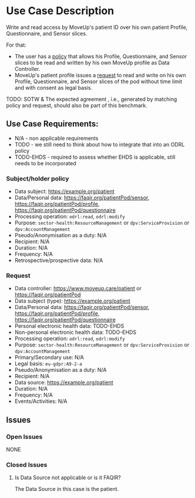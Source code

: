 # Use Case Description

Write and read access by MoveUp's patient ID over his own patient Profile, Questionnaire, and Sensor slices. 

For that:
- The user has a [policy](policy-24.ttl) that allows his Profile, Questionnaire, and Sensor slices to be read and written by his own MoveUp profile as Data Controller.
- MoveUp's patient profile issues a [request](request-24.ttl) to read and write on his own Profile, Questionnaire, and Sensor slices of the pod without time limit and with consent as legal basis.

TODO: SOTW & The expected agreement , i.e., generated by matching policy and request, should also be part of this benchmark.

## Use Case Requirements:

- N/A - non applicable requirements
- TODO - we still need to think about how to integrate that into an ODRL policy
- TODO-EHDS - required to assess whether EHDS is applicable, still needs to be incorporated 

### Subject/holder policy

- Data subject: <https://example.org/patient>
- Data/Personal data: <https://faqir.org/patientPod/sensor>, <https://faqir.org/patientPod/profile>, <https://faqir.org/patientPod/questionnaire>
- Processing operation: `odrl:read`, `odrl:modify` 
- Purpose: `sector-health:ResourceManagement` or `dpv:ServiceProvision` or `dpv:AccountManagement`
- Pseudo/Anonymisation as a duty: N/A 
- Recipient: N/A
- Duration: N/A
- Frequency: N/A
- Retrospective/prospective data: N/A

### Request

- Data controller: <https://www.moveup.care/patient> or <https://faqir.org/patientPod>
- Data subject (type): <https://example.org/patient>
- Data/Personal data: <https://faqir.org/patientPod/sensor>, <https://faqir.org/patientPod/profile>, <https://faqir.org/patientPod/questionnaire>
- Personal electronic health data: TODO-EHDS
- Non-personal electronic health data: TODO-EHDS
- Processing operation: `odrl:read`, `odrl:modify` 
- Purpose: `sector-health:ResourceManagement` or `dpv:ServiceProvision` or `dpv:AccountManagement` 
- Primary/Secondary use: N/A
- Legal basis: `eu-gdpr:A9-2-a`
- Pseudo/Anonymisation as a duty: N/A 
- Recipient: N/A
- Data source: <https://example.org/patient>
- Duration: N/A
- Frequency: N/A
- Events/Activities: N/A

## Issues
### Open Issues

NONE

### Closed Issues 

1. Is Data Source not applicable or is it FAQIR?

    The Data Source in this case is the patient.